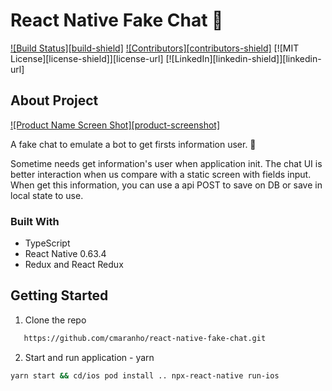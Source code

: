# React Native Fake Chat 🤖

<!-- PROJECT SHIELDS -->

[![Build Status][build-shield]]()
[![Contributors][contributors-shield]]()
[![MIT License][license-shield]][license-url]
[![LinkedIn][linkedin-shield]][linkedin-url]

## About Project

[![Product Name Screen Shot][product-screenshot]](https://example.com)

A fake chat to emulate a bot to get firsts information user. 📲

Sometime needs get information's user when application init.
The chat UI is better interaction when us compare with a static screen with fields input.
When get this information, you can use a api POST to save on DB or save in local state to use.

### Built With

- TypeScript
- React Native 0.63.4
- Redux and React Redux

## Getting Started

1. Clone the repo

```sh
   https://github.com/cmaranho/react-native-fake-chat.git
```

2. Start and run application - yarn

```sh
yarn start && cd/ios pod install .. npx-react-native run-ios
```
